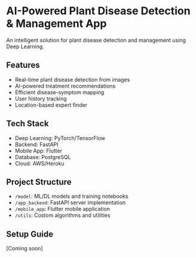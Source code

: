 # AI-Powered Plant Disease Detection & Management App

An intelligent solution for plant disease detection and management using Deep Learning.

## Features
- Real-time plant disease detection from images
- AI-powered treatment recommendations
- Efficient disease-symptom mapping
- User history tracking
- Location-based expert finder

## Tech Stack
- Deep Learning: PyTorch/TensorFlow
- Backend: FastAPI
- Mobile App: Flutter
- Database: PostgreSQL
- Cloud: AWS/Heroku

## Project Structure
- `/model`: ML/DL models and training notebooks
- `/app_backend`: FastAPI server implementation
- `/mobile_app`: Flutter mobile application
- `/utils`: Custom algorithms and utilities

## Setup Guide
[Coming soon]